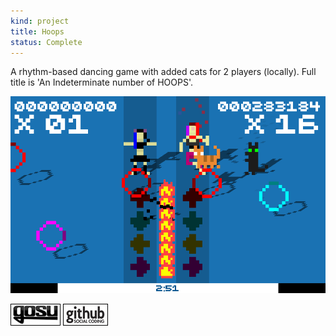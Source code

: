 ```yaml
---
kind: project
title: Hoops
status: Complete
---
```



A rhythm-based dancing game with added cats for 2 players (locally). Full title is 'An Indeterminate number of HOOPS'.

![Screenshot](/images/screenshots/hoops_02.png)

[![Gosu forum](/images/libgosu.png)](http://www.libgosu.org/cgi-bin/mwf/topic_show.pl?tid=582)
[![Github project](/images/github.png)](https://github.com/Spooner/hoops)

